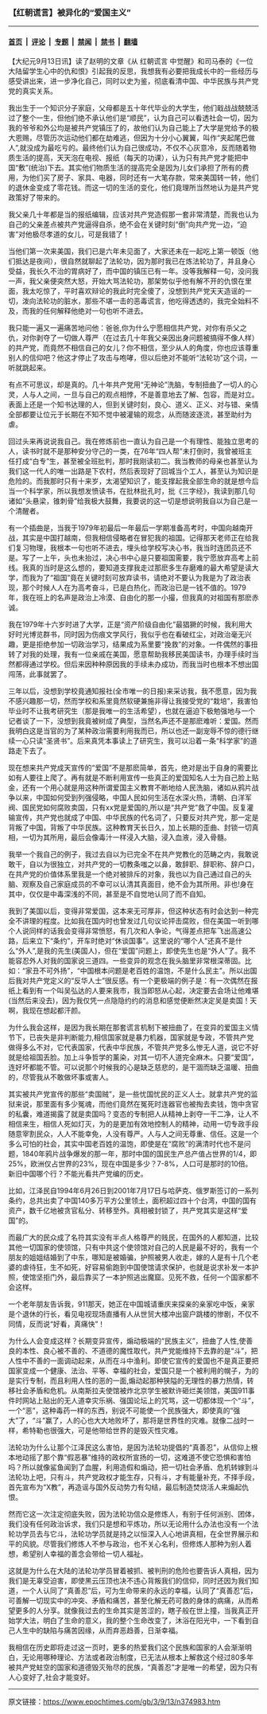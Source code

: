 ### 【红朝谎言】被异化的“爱国主义”

---

#### [首页](../../../..?n374983) &nbsp;|&nbsp; [评论](../../../../../epoch-comment?n374983) &nbsp;|&nbsp; [专题](../../../../../epoch-special?n374983) &nbsp;|&nbsp; [禁闻](../../../../../epoch-news?n374983) &nbsp;|&nbsp; [禁书](../../../../../books?n374983) &nbsp;|&nbsp; [翻墙](https://github.com/gfw-breaker/nogfw/blob/master/README.md?n374983)


<div class="post_content" id="artbody" itemprop="articleBody">
 <!-- article content begin -->
 <p>
  【大纪元9月13日讯】读了赵明的文章《从
  <ok href="https://www.epochtimes.com/gb/tag/%E7%BA%A2%E6%9C%9D%E8%B0%8E%E8%A8%80.html">
   红朝谎言
  </ok>
  中觉醒》和司马泰的《一位大陆留学生心中的仇和恨》引起我的反思，我想我有必要把我成长中的一些经历与感受讲出来，进一步净化自己，同时以史为鉴，彻底看清中国、中华民族与共产党党的真实关系。
 </p>
 <p>
  我出生于一个知识分子家庭，父母都是五十年代毕业的大学生，他们戢战战兢兢活过了整个一生，但他们绝不承认他们是“顺民”，认为自己可以看透社会一切，因为我的爷爷和外公均是被共产党镇压了的，故他们认为自己能上了大学是党给予的极大恩赐，尽管历次运动他们都在劫难逃，但因为十分小心翼翼，叫作“夹起尾巴做人”,就没成为最吃亏的。最终他们认为自己很成功，不仅不心灰意冷，反而随着物质生活的提高，天天泡在电视、报纸（每天的功课），认为只有共产党才能把中国“敷”(统治)下去。其实他们物质生活的提高完全是因为儿女们承担了所有的费用，为他们买了房子、家具、电器，同时还有一大笔存款，常来美国转一转，他们的退休金变成了零花钱。而这一切的生活的变化，他们竟理所当然地认为是共产党政策好了带来的。
 </p>
 <p>
  我父亲几十年都是当的报纸编辑，应该对共产党造假那一套非常清楚，而我也认为自己的父亲差点被共产党逼得自杀，绝不会在关键时刻“倒”向共产党一边，“迫害”对他极尽孝道的女儿，可是我错了！
 </p>
 <p>
  当他们第一次来美国，我们已是六年未见面了，大家还未在一起吃上第一顿饭（他们抵达是夜间），很自然就聊起了法轮功，因为那时我已在炼法轮功了，并且身心受益，我长久不治的胃病好了，而中国的镇压已有一年。没等我解释一句，没问我一声，我父亲便突然大怒，开始大骂法轮功，那架势似乎他有解不开的仇恨在里面，我太吃惊了，平时喜欢辩论的我此时完全傻了，没想到共产党天天造谣的一切，泼向法轮功的脏水，那些不堪一击的恶毒谎言，他吃得透透的，我完全始料不及，而我的任何解释他绝对一句也听不进去。
 </p>
 <p>
  我只能一遍又一遍痛苦地问他：爸爸,你为什么宁愿相信共产党，对你有杀父之仇，对你剥夺了一切做人尊严（在过去几十年我父亲因出身问题被搞得不像人样）的共产党，而竟然不相信自己的女儿？你不相信，至少从人的角度，你也应该尊重别人的信仰吧？他这才停止了攻击与咆哮，但以后绝对不能听“法轮功”这个词，一听就跳起来。
 </p>
 <p>
  有点不可思议，却是真的。几十年共产党用“无神论”洗脑，专制扭曲了一切人的心灵，人与人之间，一旦与自己的观点相悖，不是善意地去了解、包容，而是对立。表面上还是一个知书达理的人，但到关键时刻，良心、道义、正义、对与错、亲情全部都要让位元于长期在不知不觉中被灌输的观念，从而随波逐流，甚至助纣为虐。
 </p>
 <p>
  回过头来再说说我自己。我在修炼前也一直认为自己是一个有理性、能独立思考的人，读书时就不是那种安分守己的一类，在76年“四人帮”未打倒时，我曾被班主任打成“白专”生，甚至被全班批判，那时我刚读初二。我当教师的母亲也甚至认为我们这一代人的唯一出路是下农村，然后表现好了回城当个工人，甚至认为知识是危险的。而我那时只有十来岁，太渴望知识了，能支撑起我全部生命的就是想今后当一个科学家，所以我想发愤读书，在批林批孔时，批《三字经》，我读到那几句诸如“头悬梁，锥刺骨”给我极大鼓舞，我要说的这一切是想说明我自以为自己是一个清醒者。
 </p>
 <p>
  有一个插曲是，当我于1979年初最后一年最后一学期准备高考时，中国向越南开战，其实是中国打越南，但我相信侵略者在冒犯我的祖国。记得那天老师正在给我们复习物理，我根本一句也听不进去，埋头给学校写决心书，我当时连团员还不是。写了一上午，头也未抬过，决心书中心是只要祖国需要，我宁愿放弃高考上前线。我真的当时是这么想的，要知道支撑我走过那麽多生存磨难的最大希望是读大学，而我为了“祖国”竟在关键时刻可放弃读书，请绝对不要认为我是为了政治表现，那个时候人人在为高考奋斗，已是白热化，而政治已是一钱不值的。1979年，我在班上的名声是政治上冷漠、自由化的那一小撮，但我真的对祖国有那麽赤诚。
 </p>
 <p>
  我在1979年十六岁时进了大学，正是“资产阶级自由化”最猖獗的时候，我利用大好时光博览群书，同时因为伤痕文学风行，我似乎也在看破红尘，对政治毫无兴趣，更是拒绝参加一切政治学习，结果成为系里要“挽救”的对象。一件偶然的事扭转了对我的处理，我有一位亲戚在美国，愿意帮助我移民美国读书，办理手续时当然都得通过学校。但后来因种种原因我的手续未办成功，而我当时也根本不想出国闯荡，此事就罢了。
 </p>
 <p>
  三年以后，没想到学校竟通知报社(全市唯一的日报)来采访我，我不愿意，因为我不感兴趣那一切，然而学校和系里竟然软硬兼施非得让我接受党的“栽培”，我害怕毕业时不让我考研究生（那是我唯一的生活希望），也就在逼迫下极勉强地与一个记者谈了一下，没想到我竟被树成了典型，当然名声还不是那麽难听：爱国。然而我明白这是当官的为了某种政治需要利用我而已，所以也还一副宠辱不惊的德行继续一心只读“圣贤书”。后来真凭本事读上了研究生，我可以沿着一条“科学家”的道路走下去了。
 </p>
 <p>
  现在想来共产党成天宣传的“爱国”不是那麽简单，首先，绝对是出于自身的需要比如有人要往上爬了。再有就是不断利用宣传一些真正的爱国知名人士为自己脸上贴金，还有一个用心就是用这种所谓爱国主义教育不断地给人民洗脑，诸如从鸦片战争以来，中国如何受到列强侵略，中国人民如何生活在水深火热，清朝、白洋军阀、国民党如何腐败卖国，只有xx党是爱国的,所以是“共产党”救了中国。反复灌输宣传，共产党也就成了中国、中华民族的代名词了，只要反对共产党，那一定是背叛了中国，背叛了中华民族。这种教育天长日久，加上长期的歪曲、封锁一切真相，一切为其所用，最后会像毒汁一样浸入大脑，浸入血液，浸入骨髓。
 </p>
 <p>
  我举一个我自己的例子，我过去自以为已完全不在共产党教化的范畴之内，我敢说敢干，自以为很独立，对共产党的一切教条嗤之以鼻，敢辞职、辞职称、辞户口，在共产党的价值体系里我是一个绝对被排斥的对象，我也以为自己通过自己的头脑、观察及自己家庭成员的不幸可以认清其真面目，绝不会为其所用。非也!身在其中，仅仅是中毒深浅的不同，甚至是不自觉地认同了而不自知。
 </p>
 <p>
  我到了美国以后，变得非常爱国，这本来无可厚非，但这种状态有时会达到一种完全不讲理的程度。比如我在国内时也曾发过几句议论抨击腐败，但在美国一听到哪个人说同样的话我会变得非常愤怒，有几次和人争论，气得差点把车飞出高速公路，后来立下“条约”，开车时绝对“休谈国事”。这里说的“哪个人”还真不是什么“外人”,是我的先生(美国人)，但在“爱国”问题上，即使先生也是“外人”了。我不能容忍外人对我的国家说三道四。一些变异的观念在我头脑里非常根深蒂固。比如：“家丑不可外扬”，“中国根本问题是老百姓的温饱，不是什么民主”。所以出国后我对共产党定义的“反华人士”很反感。有一个更极端的例子是：有一次偶然在报纸上看到有一个叫吴弘达的人要来我市，我当即怒从心起，决定要去会场让他难堪(当然后来没去)，因为我仅凭一点隐隐约约的消息和感觉便断然决定吴是卖国！天啊，我现在想起都汗颜。
 </p>
 <p>
  为什么我会这样，是因为我长期在那套谎言机制下被扭曲了，在变异的爱国主义情节下，已丧失是非判断能力,相信国家就是暴力机器，国家就是专政，不管共产党做得多么不对，它代表国家，代表中华民族，不管共产党多么惨无人道，说它不好就是给祖国丢脸。加上斗争哲学的薰染，对其一切不人道完全麻木。只要“爱国”，连好坏都能不管。可以说那个时候我的心是缺乏慈悲的，是干涸而缺乏温暖、扭曲的，尽管我从不敢做坏事或害人。
 </p>
 <p>
  其实被共产党宣传的那些“卖国贼”，是一些忧国忧民的正义人士。就拿共产党的监狱来说，那里面有多少冤魂，而他们竟然在冤死时连器官也被掏去卖钱，饱中贪官的私囊，难道揭露了就是卖国吗？变态的专制把人从精神上剥夺一干二净，让人不相信来生，相信人死如灯灭，为的是更加有效地控制人的精神，动用一切专政手段随意宰割民众，人人不能幸免，人没有尊严。人与人之间无尊重、信任。这是一个多么可怕的社会，其实中国老百姓的温饱，即使是在“腐败”的满清时代也不是问题，1840年鸦片战争爆发的那一年，那时中国的国民生产总产值占世界的1/4，即25%，欧洲仅占世界的23%，现在中国是多少？7-8%，人口可是那时的10倍。新旧中国哪个行？不能光看共产党编的历史。
 </p>
 <p>
  比如，江泽民自1994年6月26日到2001年7月17日与哈萨克、俄罗斯签订的一系列条约，总共出卖了中国140多万平方公里领土，面积超过四十个台湾，中国的国有资产，数千亿地被贪官私分、转移至外。真相被封锁了，共产党其实是这样“爱国”的。
 </p>
 <p>
  而最广大的民众成了名符其实没有半点人格尊严的贱民，在国外的人都知道，比较其他一切国家的使领馆，只有中共这个使领馆对自己的人民是最不好的，我有一个朋友的姐姐结婚到了中东，哪知是被婚骗，护照被男人收走，嫁的人是有十几个老婆的虐待狂，生不如死，好容易偷跑到中国使馆请求保护，也就是说求补发一本护照，使馆坚拒门外，最后靠买了一本护照逃出魔窟。见死不救，任何一个国家都不会这样。
 </p>
 <p>
  一个老年朋友告诉我，911那天，她正在中国城请重庆来探亲的亲家吃中饭，亲家是个退休的行长，看见电视现场直播有人从世贸大楼冲出窗户跳楼的惨剧，不仅不同情，反而说“好看，真痛快”！
 </p>
 <p>
  为什么人会变成这样？长期变异宣传，煽动极端的“民族主义”，扭曲了人性,使善良的本性、良心被不善的、不道德的魔性取代，共产党能维持下去靠的是“斗”，把人性中不善的一面调动起来，从而在斗中渔利。即使它宣传的爱国也不是真正要把国家变成一个健康、法治、平等、幸福的社会，爱国只是一个被利用的幌子，为的是实行专制，而且利用人性的恶的一面,煽动起那种狭隘的无理性的暴力热情，转移社会矛盾和危机。从南斯拉夫使馆被炸北京学生被默许砸烂美领馆，美国911事件时网站上贴出的无人道幸灾乐祸、强国论坛上的咒骂，这一切都体现一个“斗”，一个“恶”，这种毒药一样的东西，别说不可能使一个民族强大，即使真的“强大”了，“斗”赢了，人的心也大大地败坏了，那将是世界性的灾难。就像二战时一样，希特勒也很强大，可是他带给世界的是毁灭性灾难。
 </p>
 <p>
  法轮功为什么让那个江泽民这么害怕，是因为法轮功提倡的“真善忍”，从信仰上根本地动摇了那个靠“假恶暴”维持的政权所宣扬的一切，这难道不使它恐惧和害怕吗？所以就像鲨鱼闻到了血腥，利用造假和煽动，把一切社会矛盾、危机转嫁到斗法轮功上吧，只有斗，共产党政权才能生存，只有斗，才有能量补充，不择手段，首先宣布为“X教”，再造谣与国外反动势力有勾结，最后制造焚烧活人来煽起仇恨。
 </p>
 <p>
  然而它这一次注定彻底失败，因为法轮功信众是修炼人，有别于任何派别、团体，我们没有任何政治诉求，我们只是想和平炼功，所以无论用什么办法也没有一个法轮功学员去与它斗，法轮功学员就是持之以恒深入人心地讲真相，在全世界展示和平的风貌。尽管我们修炼人不参与政治，也不关心名利，但修炼人那种为别人着想，希望别人幸福的善念会带给一切人福祉。
 </p>
 <p>
  这就是为什么在大陆的法轮功学员冒着被抓、被判刑的危险也要告诉人真相，因为我们是无辜受迫害，即使黑云压顶也决不违心背叛我们的信仰，同时还因为我们知道，一个人认同了“真善忍”后，可为生命带来的永远的幸福，认同了“真善忍”后，可善解一切现实中的冲突、矛盾和痛苦，甚至化解无药可救的身体的病痛，从而希望更多的人分享。就像我过去的生命其实是苦涩的，瞎子般在世上撞，当我真正开始学大法，明白了生命的意义，我的整个生命改变了，沐浴在阳光中，一下看到自己人生中的缺陷与痛苦因缘，从而弃恶趋善，日渐幸福。
 </p>
 <p>
  我相信在历史即将走过这一页时，更多的热爱我们这个民族和国家的人会渐渐明白，无论用哪种理论、方法或者政治制度，已无法从根本上解救这个经过80多年被共产党蛀空的国家和道德毁灭殆尽的民族，“真善忍”才是唯一的希望，因为只有人心变好了,社会才能变好。
  <font color="#ffffff">
   (http://www.dajiyuan.com)
  </font>
 </p>
 <!-- article content end -->
 <div id="below_article_ad">
 </div>
</div>


---

原文链接：https://www.epochtimes.com/gb/3/9/13/n374983.htm